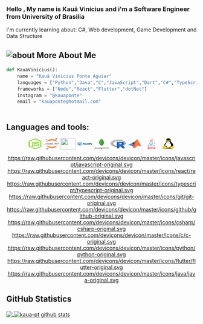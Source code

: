 ### Hello , My name is Kauã Vinícius and i'm a Software Engineer from University of Brasilia

I'm currently learning about: C#, Web development, Game Development and Data Structure

## <img width="45" alt="about" src="https://raw.github.com/elizarov/elizarov/master/about.png"> More About Me

```python
def KauaVinicius():
    name = "Kauã Vinícius Ponte Aguiar"
    languages = ["Python","Java","C","JavaScript","Dart","C#","TypeScrip"]
    frameworks = ["Node","React","Flutter","dotNet"]
    instagram = "@kauaponte"
    email = "kauaponte@hotmail.com"
    
```

## **Languages and tools:**  
<div align = "Center">

   <img align="center"  height="30" width="40" src="https://raw.githubusercontent.com/devicons/devicon/master/icons/nodejs/nodejs-original.svg">
  <img align="center"  height="30" width="40" src="https://raw.githubusercontent.com/devicons/devicon/master/icons/jupyter/jupyter-original-wordmark.svg">
  <img align="center" height="30" width="40" src="https://raw.githubusercontent.com/gilbarbara/logos/master/logos/pytorch.svg">
  <img align="center" height="30" width="40" src="https://raw.githubusercontent.com/devicons/devicon/master/icons/numpy/numpy-original-wordmark.svg">
  <img align="center"  height="30" width="40" src="https://raw.githubusercontent.com/devicons/devicon/master/icons/mongodb/mongodb-original-wordmark.svg">
  <img align="center"  height="30" width="40" src="https://raw.githubusercontent.com/devicons/devicon/master/icons/r/r-original.svg">
  <img align="center"  height="30" width="40" src="https://raw.githubusercontent.com/devicons/devicon/master/icons/matlab/matlab-original.svg">
  <img align="center"  height="30" width="40" src="https://raw.githubusercontent.com/devicons/devicon/master/icons/java/java-original-wordmark.svg">
  <img align="center" height="30" width="40" src="https://raw.githubusercontent.com/devicons/devicon/master/icons/linux/linux-original.svg">
  

https://raw.githubusercontent.com/devicons/devicon/master/icons/javascript/javascript-original.svg
https://raw.githubusercontent.com/devicons/devicon/master/icons/react/react-original.svg
https://raw.githubusercontent.com/devicons/devicon/master/icons/typescript/typescript-original.svg
https://raw.githubusercontent.com/devicons/devicon/master/icons/git/git-original.svg
https://raw.githubusercontent.com/devicons/devicon/master/icons/github/github-original.svg
https://raw.githubusercontent.com/devicons/devicon/master/icons/csharp/csharp-original.svg
https://raw.githubusercontent.com/devicons/devicon/master/icons/c/c-original.svg
https://raw.githubusercontent.com/devicons/devicon/master/icons/python/python-original.svg
https://raw.githubusercontent.com/devicons/devicon/master/icons/flutter/flutter-original.svg
https://raw.githubusercontent.com/devicons/devicon/master/icons/java/java-original.svg  
</div>

## **GitHub Statistics**

<a href="https://github.com/kaua-pt">
  <img align="center" src="https://github-readme-stats.vercel.app/api/top-langs/?username=kaua-pt&theme=dracula&hide_langs_below=1" />
</a>

<a href="https://github.com/kaua-pt">
 <img align="center" src="https://github-readme-stats.vercel.app/api?username=kaua-pt&show_icons=true&theme=dracula&line_height=27" alt="kaua-pt github stats"/>
</a>
